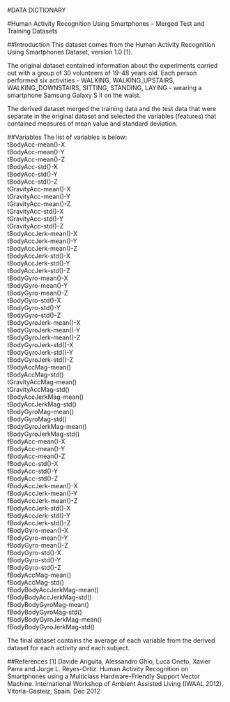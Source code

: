 #DATA DICTIONARY

#Human Activity Recognition Using Smartphones – Merged Test and Training Datasets

##Introduction
This dataset comes from the Human Activity Recognition Using Smartphones Dataset, version 1.0 [1].

The original dataset contained information about the experiments carried out with a group of 30 volunteers of 19-48 years old. Each person performed six activities - WALKING, WALKING_UPSTAIRS, WALKING_DOWNSTAIRS, SITTING, STANDING, LAYING - wearing a smartphone Samsung Galaxy S II on the waist. 

The derived dataset merged the training data and the test data that were separate in the original dataset and selected the variables (features) that contained measures of mean value and standard deviation.

##Variables
The list of variables is below:<br/>
tBodyAcc-mean()-X<br/>
tBodyAcc-mean()-Y<br/>
tBodyAcc-mean()-Z<br/>
tBodyAcc-std()-X<br/>
tBodyAcc-std()-Y<br/>
tBodyAcc-std()-Z<br/>
tGravityAcc-mean()-X<br/>
tGravityAcc-mean()-Y<br/>
tGravityAcc-mean()-Z<br/>
tGravityAcc-std()-X<br/>
tGravityAcc-std()-Y<br/>
tGravityAcc-std()-Z<br/>
tBodyAccJerk-mean()-X<br/>
tBodyAccJerk-mean()-Y<br/>
tBodyAccJerk-mean()-Z<br/>
tBodyAccJerk-std()-X<br/>
tBodyAccJerk-std()-Y<br/>
tBodyAccJerk-std()-Z<br/>
tBodyGyro-mean()-X<br/>
tBodyGyro-mean()-Y<br/>
tBodyGyro-mean()-Z<br/>
tBodyGyro-std()-X<br/>
tBodyGyro-std()-Y<br/>
tBodyGyro-std()-Z<br/>
tBodyGyroJerk-mean()-X<br/>
tBodyGyroJerk-mean()-Y<br/>
tBodyGyroJerk-mean()-Z<br/>
tBodyGyroJerk-std()-X<br/>
tBodyGyroJerk-std()-Y<br/>
tBodyGyroJerk-std()-Z<br/>
tBodyAccMag-mean()<br/>
tBodyAccMag-std()<br/>
tGravityAccMag-mean()<br/>
tGravityAccMag-std()<br/>
tBodyAccJerkMag-mean()<br/>
tBodyAccJerkMag-std()<br/>
tBodyGyroMag-mean()<br/>
tBodyGyroMag-std()<br/>
tBodyGyroJerkMag-mean()<br/>
tBodyGyroJerkMag-std()<br/>
fBodyAcc-mean()-X<br/>
fBodyAcc-mean()-Y<br/>
fBodyAcc-mean()-Z<br/>
fBodyAcc-std()-X<br/>
fBodyAcc-std()-Y<br/>
fBodyAcc-std()-Z<br/>
fBodyAccJerk-mean()-X<br/>
fBodyAccJerk-mean()-Y<br/>
fBodyAccJerk-mean()-Z<br/>
fBodyAccJerk-std()-X<br/>
fBodyAccJerk-std()-Y<br/>
fBodyAccJerk-std()-Z<br/>
fBodyGyro-mean()-X<br/>
fBodyGyro-mean()-Y<br/>
fBodyGyro-mean()-Z<br/>
fBodyGyro-std()-X<br/>
fBodyGyro-std()-Y<br/>
fBodyGyro-std()-Z<br/>
fBodyAccMag-mean()<br/>
fBodyAccMag-std()<br/>
fBodyBodyAccJerkMag-mean()<br/>
fBodyBodyAccJerkMag-std()<br/>
fBodyBodyGyroMag-mean()<br/>
fBodyBodyGyroMag-std()<br/>
fBodyBodyGyroJerkMag-mean()<br/>
fBodyBodyGyroJerkMag-std()<br/>

The final dataset contains the average of each variable from the derived dataset for each activity and each subject.

##References
[1]  Davide Anguita, Alessandro Ghio, Luca Oneto, Xavier Parra and Jorge L. Reyes-Ortiz. Human Activity Recognition on Smartphones using a Multiclass Hardware-Friendly Support Vector Machine. International Workshop of Ambient Assisted Living (IWAAL 2012). Vitoria-Gasteiz, Spain. Dec 2012
